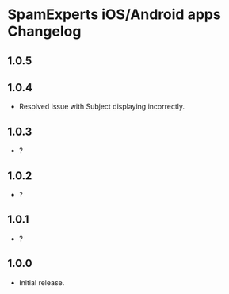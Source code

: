 # SpamExperts iOS/Android apps Changelog

## 1.0.5

## 1.0.4

 * Resolved issue with Subject displaying incorrectly.

## 1.0.3

 * ?

## 1.0.2

* ?

## 1.0.1

 * ?

## 1.0.0

 * Initial release.
